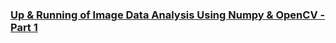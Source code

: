 
### [Up & Running of Image Data Analysis Using Numpy & OpenCV - Part 1](https://www.linkedin.com/pulse/basic-image-data-analysis-using-numpy-opencv-part-1-mohammed-innat/?published=t)
